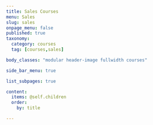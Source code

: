 ```yaml
---
title: Sales Courses
menu: Sales
slug: sales
onpage_menu: false
published: true
taxonomy:
  category: courses
  tag: [courses,sales]

body_classes: "modular header-image fullwidth courses"

side_bar_menu: true

list_subpages: true

content:
  items: @self.children
  order:
    by: title

---
```

